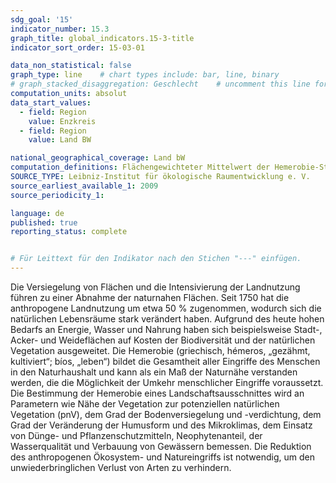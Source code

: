 ```yaml
---
sdg_goal: '15'
indicator_number: 15.3
graph_title: global_indicators.15-3-title 
indicator_sort_order: 15-03-01

data_non_statistical: false
graph_type: line    # chart types include: bar, line, binary
# graph_stacked_disaggregation: Geschlecht    # uncomment this line for stacked bars. eplace "Geschlecht" with the field of aggregation.
computation_units: absolut
data_start_values:
  - field: Region
    value: Enzkreis
  - field: Region
    value: Land BW

national_geographical_coverage: Land bW
computation_definitions: Flächengewichteter Mittelwert der Hemerobie-Stufen aller Landnutzungen der Bezugsfläche BW <br> Vergleich Status Quo Baden-Württemberg mit Mittelwert BRD
SOURCE_TYPE: Leibniz-Institut für ökologische Raumentwicklung e. V.
source_earliest_available_1: 2009
source_periodicity_1:

language: de
published: true
reporting_status: complete


# Für Leittext für den Indikator nach den Stichen "---" einfügen.
---
```


Die Versiegelung von Flächen und die Intensivierung der Landnutzung führen zu einer Abnahme der naturnahen Flächen. Seit 1750 hat die anthropogene Landnutzung um etwa 50 % zugenommen, wodurch sich die natürlichen Lebensräume stark verändert haben. Aufgrund des heute hohen Bedarfs an Energie, Wasser und Nahrung haben sich beispielsweise Stadt-, Acker- und Weideflächen auf Kosten der Biodiversität und der natürlichen Vegetation ausgeweitet. Die Hemerobie (griechisch, hémeros, „gezähmt, kultiviert“; bíos, „leben“) bildet die Gesamtheit aller Eingriffe des Menschen in den Naturhaushalt und kann als ein Maß der Naturnähe verstanden werden, die die Möglichkeit der Umkehr menschlicher Eingriffe voraussetzt. Die Bestimmung der Hemerobie eines Landschaftsausschnittes wird an Parametern wie Nähe der Vegetation zur potenziellen natürlichen Vegetation (pnV), dem Grad der Bodenversiegelung und -verdichtung, dem Grad der Veränderung der Humusform und des Mikroklimas, dem Einsatz von Dünge- und Pflanzenschutzmitteln, Neophytenanteil, der Wasserqualität und Verbauung von Gewässern bemessen. Die Reduktion des anthropogenen Ökosystem- und Natureingriffs ist notwendig, um den unwiederbringlichen Verlust von Arten zu verhindern.